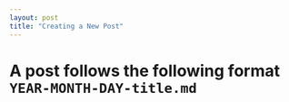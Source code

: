 ```yaml
---
layout: post
title: "Creating a New Post"
---
```


# A post follows the following format `YEAR-MONTH-DAY-title.md`
